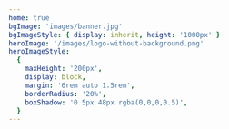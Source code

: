 ```yaml
---
home: true
bgImage: 'images/banner.jpg'
bgImageStyle: { display: inherit, height: '1000px' }
heroImage: '/images/logo-without-background.png'
heroImageStyle:
  {
    maxHeight: '200px',
    display: block,
    margin: '6rem auto 1.5rem',
    borderRadius: '20%',
    boxShadow: '0 5px 48px rgba(0,0,0,0.5)',
  }
---
```


<script>
export default {
  mounted() {
  document.querySelector(
    'div.info-wrapper > div.personal-info-wrapper > div > div:nth-child(1) > h6'
  ).innerText = 'articals';
  document.querySelector(
    'div.info-wrapper > div.personal-info-wrapper > div > div:nth-child(2) > h6'
  ).innerText = 'tags';
  document.querySelector('h4:nth-child(2)').innerText = 'categories';
  document.querySelector('h4:nth-child(5)').innerText = 'tags';
  }
}
</script>

